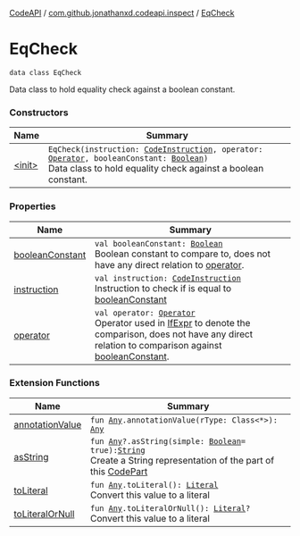 [CodeAPI](../../index.md) / [com.github.jonathanxd.codeapi.inspect](../index.md) / [EqCheck](.)

# EqCheck

`data class EqCheck`

Data class to hold equality check against a boolean constant.

### Constructors

| Name | Summary |
|---|---|
| [&lt;init&gt;](-init-.md) | `EqCheck(instruction: `[`CodeInstruction`](../../com.github.jonathanxd.codeapi/-code-instruction.md)`, operator: `[`Operator`](../../com.github.jonathanxd.codeapi.operator/-operator/index.md)`, booleanConstant: `[`Boolean`](https://kotlinlang.org/api/latest/jvm/stdlib/kotlin/-boolean/index.html)`)`<br>Data class to hold equality check against a boolean constant. |

### Properties

| Name | Summary |
|---|---|
| [booleanConstant](boolean-constant.md) | `val booleanConstant: `[`Boolean`](https://kotlinlang.org/api/latest/jvm/stdlib/kotlin/-boolean/index.html)<br>Boolean constant to compare to, does not have any direct relation to [operator](operator.md). |
| [instruction](instruction.md) | `val instruction: `[`CodeInstruction`](../../com.github.jonathanxd.codeapi/-code-instruction.md)<br>Instruction to check if is equal to [booleanConstant](boolean-constant.md) |
| [operator](operator.md) | `val operator: `[`Operator`](../../com.github.jonathanxd.codeapi.operator/-operator/index.md)<br>Operator used in [IfExpr](../../com.github.jonathanxd.codeapi.base/-if-expr/index.md) to denote the comparison, does not have any direct relation to comparison against [booleanConstant](boolean-constant.md). |

### Extension Functions

| Name | Summary |
|---|---|
| [annotationValue](../../com.github.jonathanxd.codeapi.util.conversion/kotlin.-any/annotation-value.md) | `fun `[`Any`](https://kotlinlang.org/api/latest/jvm/stdlib/kotlin/-any/index.html)`.annotationValue(rType: Class<*>): `[`Any`](https://kotlinlang.org/api/latest/jvm/stdlib/kotlin/-any/index.html) |
| [asString](../../com.github.jonathanxd.codeapi.util/kotlin.-any/as-string.md) | `fun `[`Any`](https://kotlinlang.org/api/latest/jvm/stdlib/kotlin/-any/index.html)`?.asString(simple: `[`Boolean`](https://kotlinlang.org/api/latest/jvm/stdlib/kotlin/-boolean/index.html)` = true): `[`String`](https://kotlinlang.org/api/latest/jvm/stdlib/kotlin/-string/index.html)<br>Create a String representation of the part of this [CodePart](../../com.github.jonathanxd.codeapi/-code-part/index.md) |
| [toLiteral](../../com.github.jonathanxd.codeapi.util.conversion/kotlin.-any/to-literal.md) | `fun `[`Any`](https://kotlinlang.org/api/latest/jvm/stdlib/kotlin/-any/index.html)`.toLiteral(): `[`Literal`](../../com.github.jonathanxd.codeapi.literal/-literal/index.md)<br>Convert this value to a literal |
| [toLiteralOrNull](../../com.github.jonathanxd.codeapi.util.conversion/kotlin.-any/to-literal-or-null.md) | `fun `[`Any`](https://kotlinlang.org/api/latest/jvm/stdlib/kotlin/-any/index.html)`.toLiteralOrNull(): `[`Literal`](../../com.github.jonathanxd.codeapi.literal/-literal/index.md)`?`<br>Convert this value to a literal |
